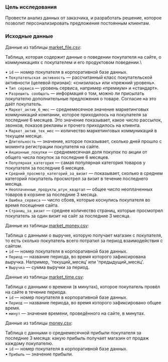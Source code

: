 ### Цель исследования

Провести анализ данных от заказчика, и разработать решение, которое позволит персонализировать предложения постоянным клиентам.

### Исходные данные

Данные из таблицы [market_file.csv](https://code.s3.yandex.net/datasets/market_file.csv):

Таблица, которая содержит данные о поведении покупателя на сайте, о коммуникациях с покупателем и его продуктовом поведении.\

•	`id` — номер покупателя в корпоративной базе данных.\
•	`Покупательская активность` — рассчитанный класс покупательской активности (целевой признак): «снизилась» или «прежний уровень».\
•	`Тип сервиса` — уровень сервиса, например «премиум» и «стандарт».\
•	`Разрешить сообщать` — информация о том, можно ли присылать покупателю дополнительные предложения о товаре. Согласие на это даёт покупатель.\
•	`Маркет_актив_6_мес` — среднемесячное значение маркетинговых коммуникаций компании, которое приходилось на покупателя за последние 6 месяцев. Это значение показывает, какое число рассылок, звонков, показов рекламы и прочего приходилось на клиента.\
•	`Маркет_актив_тек_мес` — количество маркетинговых коммуникаций в текущем месяце.\
•	`Длительность` — значение, которое показывает, сколько дней прошло с момента регистрации покупателя на сайте.\
•	`Акционные_покупки` — среднемесячная доля покупок по акции от общего числа покупок за последние 6 месяцев.\
•	`Популярная_категория` — самая популярная категория товаров у покупателя за последние 6 месяцев.\
•	`Средний_просмотр_категорий_за_визит` — показывает, сколько в среднем категорий покупатель просмотрел за визит в течение последнего месяца.\
•	`Неоплаченные_продукты_штук_квартал` — общее число неоплаченных товаров в корзине за последние 3 месяца.\
•	`Ошибка_сервиса` — число сбоев, которые коснулись покупателя во время посещения сайта.\
•	`Страниц_за_визит` — среднее количество страниц, которые просмотрел покупатель за один визит на сайт за последние 3 месяца.

Данные из таблицы [market_money.csv](https://code.s3.yandex.net/datasets/market_money.csv):

Таблица с данными о выручке, которую получает магазин с покупателя, то есть сколько покупатель всего потратил за период взаимодействия с сайтом. \
•	`id` — номер покупателя в корпоративной базе данных.\
•	`Период` — название периода, во время которого зафиксирована выручка. Например, 'текущий_месяц' или 'предыдущий_месяц'.\
•	`Выручка` — сумма выручки за период.

Данные из таблицы [market_time.csv](https://code.s3.yandex.net/datasets/market_time.csv):

Таблица с данными о времени (в минутах), которое покупатель провёл на сайте в течение периода.\
•	`id` — номер покупателя в корпоративной базе данных.\
•	`Период` — название периода, во время которого зафиксировано общее время.\
•	`минут` — значение времени, проведённого на сайте, в минутах.

Данные из таблицы [money.csv](https://code.s3.yandex.net/datasets/money.csv):

Таблица с данными о среднемесячной прибыли покупателя за последние 3 месяца: какую прибыль получает магазин от продаж каждому покупателю.\
•	`id` — номер покупателя в корпоративной базе данных.\
•	`Прибыль` — значение прибыли.
